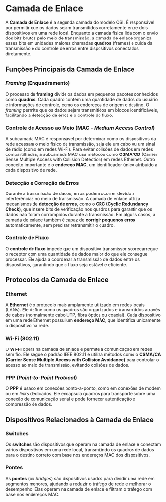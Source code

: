 # Camada de Enlace

A **Camada de Enlace** é a segunda camada do modelo OSI. É responsável por permitir que os dados sejam transmitidos corretamente entre dois dispositivos em uma rede local. Enquanto a camada física lida com o envio dos bits brutos pelo meio de transmissão, a camada de enlace organiza esses bits em unidades maiores chamadas **quadros** (frames) e cuida da transmissão e do controle de erros entre dispositivos conectados diretamente.

## Funções Principais da Camada de Enlace

### *Framing* (Enquadramento)
O processo de **framing** divide os dados em pequenos pacotes conhecidos como **quadros**. Cada quadro contém uma quantidade de dados do usuário e informações de controle, como os endereços de origem e destino. O *framing* permite que os dados sejam transmitidos em blocos identificáveis, facilitando a detecção de erros e o controle do fluxo.

### Controle de Acesso ao Meio (MAC - *Medium Access Control*)
A subcamada MAC é responsável por determinar como os dispositivos da rede acessam o meio físico de transmissão, seja ele um cabo ou um sinal de rádio (como em redes Wi-Fi). Para evitar colisões de dados em redes compartilhadas, a subcamada MAC usa métodos como **CSMA/CD** (Carrier Sense Multiple Access with Collision Detection) em redes Ethernet. Outro conceito importante é o **endereço MAC**, um identificador único atribuído a cada dispositivo de rede.

### Detecção e Correção de Erros
Durante a transmissão de dados, erros podem ocorrer devido a interferências no meio de transmissão. A camada de enlace utiliza mecanismos de **detecção de erros**, como o **CRC (Cyclic Redundancy Check)**, que insere bits de verificação nos quadros para garantir que os dados não foram corrompidos durante a transmissão. Em alguns casos, a camada de enlace também é capaz de **corrigir pequenos erros** automaticamente, sem precisar retransmitir o quadro.

### Controle de Fluxo
O **controle de fluxo** impede que um dispositivo transmissor sobrecarregue o receptor com uma quantidade de dados maior do que ele consegue processar. Ele ajuda a coordenar a transmissão de dados entre os dispositivos, garantindo que o fluxo seja estável e eficiente.

## Protocolos da Camada de Enlace

### Ethernet
A **Ethernet** é o protocolo mais amplamente utilizado em redes locais (LANs). Ele define como os quadros são organizados e transmitidos através de cabos (normalmente cabo UTP, fibra óptica ou coaxial). Cada dispositivo em uma rede Ethernet possui um **endereço MAC**, que identifica unicamente o dispositivo na rede.

### Wi-Fi (802.11)
O **Wi-Fi** opera na camada de enlace e permite a comunicação em redes sem fio. Ele segue o padrão IEEE 802.11 e utiliza métodos como o **CSMA/CA (Carrier Sense Multiple Access with Collision Avoidance)** para controlar o acesso ao meio de transmissão, evitando colisões de dados.

### PPP (*Point-to-Point Protocol*)
O **PPP** é usado em conexões ponto-a-ponto, como em conexões de modem ou em *links* dedicados. Ele encapsula quadros para transporte sobre uma conexão de comunicação serial e pode fornecer autenticação e compressão de dados.

## Dispositivos Relacionados à Camada de Enlace

### Switches
Os **switches** são dispositivos que operam na camada de enlace e conectam vários dispositivos em uma rede local, transmitindo os quadros de dados para o destino correto com base nos endereços MAC dos dispositivos.

### Pontes
As **pontes** (ou *bridges*) são dispositivos usados para dividir uma rede em segmentos menores, ajudando a reduzir o tráfego de rede e melhorar o desempenho. Elas operam na camada de enlace e filtram o tráfego com base nos endereços MAC.

